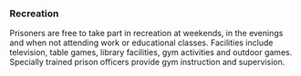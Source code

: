 ###  Recreation

Prisoners are free to take part in recreation at weekends, in the evenings and
when not attending work or educational classes. Facilities include television,
table games, library facilities, gym activities and outdoor games. Specially
trained prison officers provide gym instruction and supervision.
